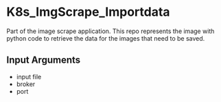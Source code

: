 # K8s_ImgScrape_Importdata

Part of the image scrape application.  This repo represents the image with python code to retrieve the data for the images that need to be saved.

## Input Arguments
- input file
- broker
- port